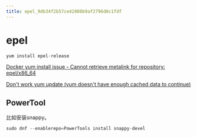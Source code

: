 ```yaml
---
title: epel_9db34f2b57ce42808b9af2796d0c1fdf
---
```


# epel

```c
yum install epel-release
```

[Docker yum install issue - Cannot retrieve metalink for repository: epel/x86_64](https://stackoverflow.com/questions/36411504/docker-yum-install-issue-cannot-retrieve-metalink-for-repository-epel-x86-64)

[Don't work yum update (yum doesn't have enough cached data to continue)](https://unix.stackexchange.com/questions/345124/dont-work-yum-update-yum-doesnt-have-enough-cached-data-to-continue)

## PowerTool

比如安装snappy。

[](https://centos.pkgs.org/8/centos-powertools-x86_64/snappy-devel-1.1.7-5.el8.x86_64.rpm.html)

```cpp
sudo dnf --enablerepo=PowerTools install snappy-devel
```